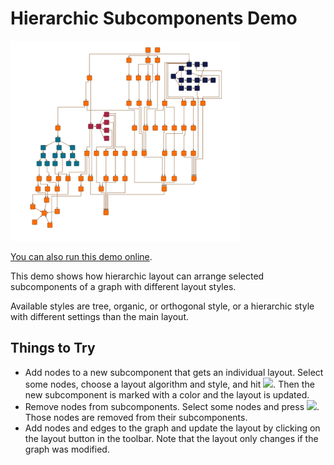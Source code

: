 # Hierarchic Subcomponents Demo

<img src="../../resources/image/subcomponents.png" alt="demo-thumbnail" height="320"/>

[You can also run this demo online](https://live.yworks.com/demos/layout/subcomponents/index.html).

This demo shows how hierarchic layout can arrange selected subcomponents of a graph with different layout styles.

Available styles are tree, organic, or orthogonal style, or a hierarchic style with different settings than the main layout.

## Things to Try

- Add nodes to a new subcomponent that gets an individual layout. Select some nodes, choose a layout algorithm and style, and hit ![](../../resources/icons/plus2-16.svg). Then the new subcomponent is marked with a color and the layout is updated.
- Remove nodes from subcomponents. Select some nodes and press ![](../../resources/icons/minus2-16.svg). Those nodes are removed from their subcomponents.
- Add nodes and edges to the graph and update the layout by clicking on the layout button in the toolbar. Note that the layout only changes if the graph was modified.
